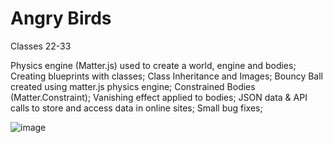 # Angry Birds
Classes 22-33

Physics engine (Matter.js) used to create a world, engine and bodies;
Creating blueprints with classes;
Class Inheritance and Images;
Bouncy Ball created using matter.js physics engine;
Constrained Bodies (Matter.Constraint);
Vanishing effect applied to bodies;
JSON data & API calls to store and access data in online sites;
Small bug fixes;

![image](https://user-images.githubusercontent.com/72172315/122848294-42799d00-d2d7-11eb-870e-6b72adeaf997.png)
